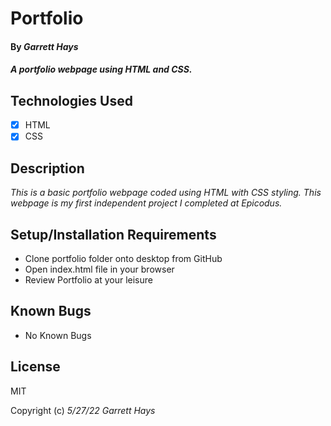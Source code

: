 # Portfolio

#### By _**Garrett Hays**_

#### _A portfolio webpage using HTML and CSS._

## Technologies Used

- [x] HTML
- [x] CSS

## Description

_This is a basic portfolio webpage coded using HTML with CSS styling. This webpage is my first independent project I completed at Epicodus._

## Setup/Installation Requirements

* Clone portfolio folder onto desktop from GitHub
* Open index.html file in your browser
* Review Portfolio at your leisure


## Known Bugs

* No Known Bugs

## License

MIT

Copyright (c) _5/27/22_ _Garrett Hays_